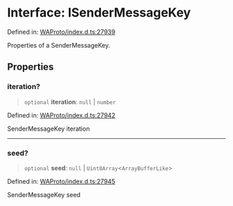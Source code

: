 # Interface: ISenderMessageKey

Defined in: [WAProto/index.d.ts:27939](https://github.com/Riders004/Tv/blob/3d6aaf6f3efb499dc9d0ca82bb24083bb45a8478/WAProto/index.d.ts#L27939)

Properties of a SenderMessageKey.

## Properties

### iteration?

> `optional` **iteration**: `null` \| `number`

Defined in: [WAProto/index.d.ts:27942](https://github.com/Riders004/Tv/blob/3d6aaf6f3efb499dc9d0ca82bb24083bb45a8478/WAProto/index.d.ts#L27942)

SenderMessageKey iteration

***

### seed?

> `optional` **seed**: `null` \| `Uint8Array`\<`ArrayBufferLike`\>

Defined in: [WAProto/index.d.ts:27945](https://github.com/Riders004/Tv/blob/3d6aaf6f3efb499dc9d0ca82bb24083bb45a8478/WAProto/index.d.ts#L27945)

SenderMessageKey seed
